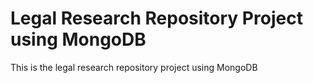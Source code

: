 # Legal Research Repository Project using MongoDB

This is the legal research repository project using MongoDB